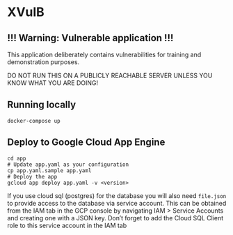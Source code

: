 # XVulB
## !!! Warning: Vulnerable application !!!
This application deliberately contains vulnerabilities for training and demonstration purposes.

DO NOT RUN THIS ON A PUBLICLY REACHABLE SERVER UNLESS YOU KNOW WHAT YOU ARE DOING!

## Running locally
`docker-compose up`
## Deploy to Google Cloud App Engine
```
cd app
# Update app.yaml as your configuration
cp app.yaml.sample app.yaml
# Deploy the app
gcloud app deploy app.yaml -v <version>
```
If you use cloud sql (postgres) for the database you will also need `file.json` to provide access to the database via service account. This can be obtained from the IAM tab in the GCP console by navigating IAM > Service Accounts and creating one with a JSON key. Don’t forget to add the Cloud SQL Client role to this service account in the IAM tab

